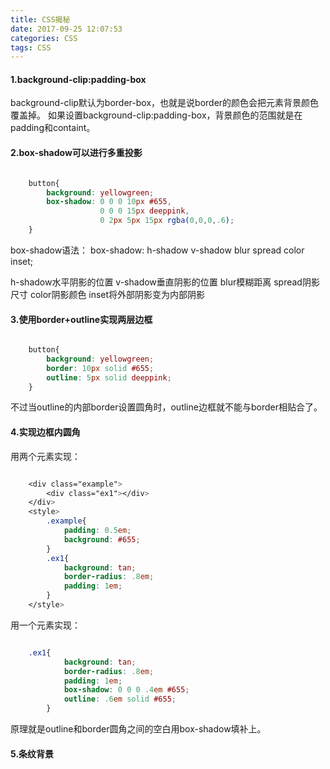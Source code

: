 ```yaml
---
title: CSS揭秘
date: 2017-09-25 12:07:53
categories: CSS
tags: CSS
---
```


#### 1.background-clip:padding-box

background-clip默认为border-box，也就是说border的颜色会把元素背景颜色覆盖掉。
如果设置background-clip:padding-box，背景颜色的范围就是在padding和containt。

#### 2.box-shadow可以进行多重投影

``` css

	button{
		background: yellowgreen; 
		box-shadow: 0 0 0 10px #655,
            		0 0 0 15px deeppink,
            		0 2px 5px 15px rgba(0,0,0,.6);
    }

```

box-shadow语法：
	box-shadow: h-shadow v-shadow blur spread color inset;    

h-shadow水平阴影的位置 
v-shadow垂直阴影的位置
blur模糊距离
spread阴影尺寸
color阴影颜色
inset将外部阴影变为内部阴影

#### 3.使用border+outline实现两层边框

``` css

	button{
		background: yellowgreen; 
		border: 10px solid #655; 
		outline: 5px solid deeppink;
    }

```

不过当outline的内部border设置圆角时，outline边框就不能与border相贴合了。

#### 4.实现边框内圆角

用两个元素实现：

``` css

	<div class="example">
        <div class="ex1"></div>
    </div>
    <style>
        .example{
            padding: 0.5em;
            background: #655;
        }
        .ex1{
            background: tan;
            border-radius: .8em;
            padding: 1em;
        }
    </style>    

```

用一个元素实现：
	
``` css

	.ex1{
            background: tan;
            border-radius: .8em;
            padding: 1em;
            box-shadow: 0 0 0 .4em #655;
            outline: .6em solid #655;
        }

```

原理就是outline和border圆角之间的空白用box-shadow填补上。

#### 5.条纹背景

